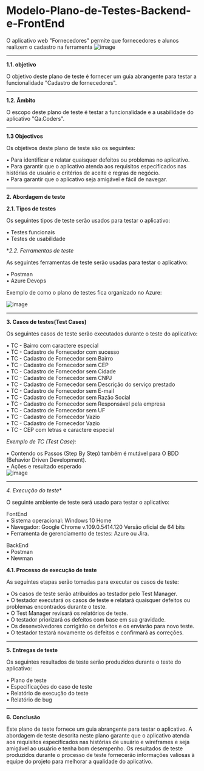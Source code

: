 # Modelo-Plano-de-Testes-Backend-e-FrontEnd
O aplicativo web "Fornecedores" permite que fornecedores e alunos realizem o cadastro na ferramenta
![image](https://github.com/user-attachments/assets/e99ae96f-813a-45ca-8953-bbf3bd6d7b46)
- ---
**1.1. objetivo**<p>
O objetivo deste plano de teste é fornecer um guia abrangente para testar a funcionalidade "Cadastro de fornecedores".<p>
- ---
**1.2. Âmbito**<p>
O escopo deste plano de teste é testar a funcionalidade e a usabilidade do aplicativo "Qa.Coders".
- ---
 **1.3 Objectivos**<p>
 Os objetivos deste plano de teste são os seguintes:<p>
• Para identificar e relatar quaisquer defeitos ou problemas no aplicativo.<br>
• Para garantir que o aplicativo atenda aos requisitos especificados nas histórias de usuário e critérios de aceite e regras de negócio.<br>
• Para garantir que o aplicativo seja amigável e fácil de navegar.<p>
- ---
**2. Abordagem de teste**<p>
**2.1. Tipos de testes**<p>
Os seguintes tipos de teste serão usados ​​para testar o aplicativo:<p>
• Testes funcionais<br>
• Testes de usabilidade<p>
 **2.2. Ferramentas de teste*<p>
 As seguintes ferramentas de teste serão usadas para testar o aplicativo:<p>
• Postman<br>
• Azure Devops<p>
Exemplo de como o plano de testes fica organizado no Azure:<p>
![image](https://github.com/user-attachments/assets/dbdf8923-ec77-4519-89bf-b44dcccdfc29)

- ---
**3. Casos de testes(Test Cases)**<p>
Os seguintes casos de teste serão executados durante o teste do aplicativo:<p>
• TC - Bairro com caractere especial<br>
• TC - Cadastro de Fornecedor com sucesso<br>
• TC - Cadastro de Fornecedor sem Bairro<br>
• TC - Cadastro de Fornecedor sem CEP<br>
• TC - Cadastro de Fornecedor sem Cidade<br>
• TC - Cadastro de Fornecedor sem CNPJ<br>
• TC - Cadastro de Fornecedor sem Descrição do serviço prestado<br>
• TC - Cadastro de Fornecedor sem E-mail<br>
• TC - Cadastro de Fornecedor sem Razão Social<br>
• TC - Cadastro de Fornecedor sem Responsável pela empresa<br>
• TC - Cadastro de Fornecedor sem UF<br>
• TC - Cadastro de Fornecedor Vazio<br>
• TC - Cadastro de Fornecedor Vazio<br>
• TC - CEP com letras e caractere especial<p>
*Exemplo de TC (Test Case):*<p>
• Contendo os Passos (Step By Step) também é mutável para O BDD (Behavior Driven Development).<br>
• Ações e  resultado esperado<br>
![image](https://github.com/user-attachments/assets/18538911-13c9-45c9-bef1-7cbbef60ca49)
- ---
*4. Execução do teste**<p>
O seguinte ambiente de teste será usado para testar o aplicativo:<p>
FontEnd<br>
• Sistema operacional: Windows 10 Home<br>
• Navegador: Google Chrome v.109.0.5414.120 Versão oficial de 64 bits<br>
• Ferramenta de gerenciamento de testes: Azure ou Jira.<p>
BackEnd<br>
• Postman<br>
• Newman<p>
**4.1. Processo de execução de teste**<p>
As seguintes etapas serão tomadas para executar os casos de teste:<p>
• Os casos de teste serão atribuídos ao testador pelo Test Manager.<br>
• O testador executará os casos de teste e relatará quaisquer defeitos ou problemas encontrados durante o teste.<br>
• O Test Manager revisará os relatórios de teste.<br>
• O testador priorizará os defeitos com base em sua gravidade.<br>
• Os desenvolvedores corrigirão os defeitos e os enviarão para novo teste.<br>
• O testador testará novamente os defeitos e confirmará as correções.<br>
- ---
**5.  Entregas de teste**<p>
Os seguintes resultados de teste serão produzidos durante o teste do aplicativo:<p>
• Plano de teste<br>
• Especificações do caso de teste<br>
• Relatório de execução do teste<br>
• Relatório de bug<p>
- ---
**6. Conclusão**<p>
Este plano de teste fornece um guia abrangente para testar o aplicativo. A abordagem de teste descrita neste plano garante que o aplicativo atenda aos requisitos especificados nas histórias de usuário e wireframes e seja amigável ao usuário e tenha bom desempenho. Os resultados de teste produzidos durante o processo de teste fornecerão informações valiosas à equipe do projeto para melhorar a qualidade do aplicativo.






















